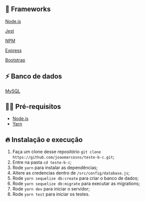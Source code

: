 ## 🚀 Frameworks
[Node.js](https://img.shields.io/badge/Node.js-339933?style=for-the-badge&logo=nodedotjs&logoColor=white)

[Jest](https://img.shields.io/badge/Jest-C21325?style=for-the-badge&logo=jest&logoColor=white)

[NPM](https://img.shields.io/badge/Yarn-2C8EBB?style=for-the-badge&logo=yarn&logoColor=white)

[Express](https://img.shields.io/badge/Express.js-000000?style=for-the-badge&logo=express&logoColor=white)

[Bootstrap](https://img.shields.io/badge/Bootstrap-563D7C?style=for-the-badge&logo=bootstrap&logoColor=white)

## ⚡ Banco de dados 

[MySQL](https://img.shields.io/badge/MySQL-00000F?style=for-the-badge&logo=mysql&logoColor=white)

## ✋🏻 Pré-requisitos
- [Node.js](https://nodejs.org/en/)
- [Yarn](https://yarnpkg.com/pt-BR/docs/install)

## 🔥 Instalação e execução

1. Faça um clone desse repositório `git clone https://github.com/joaomarcosns/teste-b-c.git`;
2. Entre na pasta `cd teste-b-c`;
3. Rode `yarn` para instalar as dependências;
4. Altere as credencias dentro de `/src/config/database.js`;
5. Rode `yarn sequelize db:create` para criar o banco de dados;
6. Rode `yarn sequelize db:migrate` para executar as migrations;
7. Rode `yarn dev` para iniciar o servidor;
8. Rode `yarn test` para iniciar os testes.